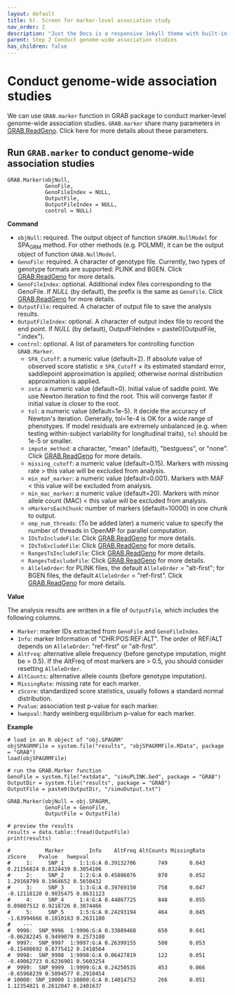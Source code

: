 ```yaml
---
layout: default
title: b). Screen for marker-level association study
nav_order: 2
description: "Just the Docs is a responsive Jekyll theme with built-in search that is easily customizable and hosted on GitHub Pages."
parent: Step 2 Conduct genome-wide association studies
has_children: false
---
```


<head>
    <script src="https://cdn.mathjax.org/mathjax/latest/MathJax.js?config=TeX-AMS-MML_HTMLorMML" type="text/javascript"></script>
    <script type="text/x-mathjax-config">
        MathJax.Hub.Config({
            tex2jax: {
            skipTags: ['script', 'noscript', 'style', 'textarea', 'pre'],
            inlineMath: [['$','$']]
            }
        });
    </script>
</head>

# Conduct genome-wide association studies

We can use `GRAB.marker` function in GRAB package to conduct marker-level genome-wide association studies. `GRAB.marker` share many parameters in [GRAB.ReadGeno](https://wenjianbi.github.io/grab.github.io/docs/read_genotype.html). Click here for more details about these parameters.

## Run `GRAB.marker` to conduct genome-wide association studies

```
GRAB.Marker(objNull,
            GenoFile,
            GenoFileIndex = NULL,
            OutputFile,
            OutputFileIndex = NULL,
            control = NULL)
```

**Command**

- `objNull`: required. The output object of function `SPAGRM.NullModel` for SPA<sub>GRM</sub> method. For other methods (e.g. POLMM), it can be the output object of function `GRAB.NullModel`.
- `GenoFile`: required. A character of genotype file. Currently, two types of genotype formats are supported: PLINK and BGEN. Click [GRAB.ReadGeno](https://wenjianbi.github.io/grab.github.io/docs/read_genotype.html) for more details.
- `GenoFileIndex`: optional. Additional index files corresponding to the GenoFile. If _NULL_ (by default), the prefix is the same as `GenoFile`. Click [GRAB.ReadGeno](https://wenjianbi.github.io/grab.github.io/docs/read_genotype.html) for more details.
- `OutputFile`: required. A character of output file to save the analysis results.
- `OutputFileIndex`: optional. A character of output index file to record the end point.  If _NULL_ (by default), OutputFileIndex = paste0(OutputFile, ".index").
- `control`: optional. A list of parameters for controlling function `GRAB.Marker`.
  - `SPA_Cutoff`: a numeric value (default=2). If absolute value of observed score statistic $\geq$ `SPA_Cutoff` $\times$ its estimated standard error, saddlepoint approximation is applied; otherwise normal distribution approximation is applied.
  - `zeta`: a numeric value (default=0). Initial value of saddle point. We use Newton iteration to find the root. This will converge faster if initial value is closer to the root.
  - `tol`: a numeric value (default=1e-5). It decide the accuracy of Newton's iteration. Generally, tol=1e-4 is OK for a wide range of phenotypes. If model residuals are extremely unbalanced (e.g. when testing within-subject variability for longitudinal traits), `tol` should be 1e-5 or smaller.
  - `impute_method`: a character, "mean" (default), "bestguess", or "none". Click [GRAB.ReadGeno](https://wenjianbi.github.io/grab.github.io/docs/read_genotype.html) for more details.
  - `missing_cutoff`: a numeric value (default=0.15). Markers with missing rate $>$ this value will be excluded from analysis.
  - `min_maf_marker`: a numeric value (default=0.001). Markers with MAF $<$ this value will be excluded from analysis.
  - `min_mac_marker`: a numeric value (default=20). Markers with minor allele count (MAC) < this value will be excluded from analysis.
  - `nMarkersEachChunk`: number of markers (default=10000) in one chunk to output.
  - `omp_num_threads`: (To be added later) a numeric value to specify the number of threads in OpenMP for parallel computation.
  - `IDsToIncludeFile`: Click [GRAB.ReadGeno](https://wenjianbi.github.io/grab.github.io/docs/read_genotype.html) for more details.
  - `IDsToExcludeFile`: Click [GRAB.ReadGeno](https://wenjianbi.github.io/grab.github.io/docs/read_genotype.html) for more details.
  - `RangesToIncludeFile`: Click [GRAB.ReadGeno](https://wenjianbi.github.io/grab.github.io/docs/read_genotype.html) for more details.
  - `RangesToExcludeFile`: Click [GRAB.ReadGeno](https://wenjianbi.github.io/grab.github.io/docs/read_genotype.html) for more details.
  - `AlleleOrder`: for PLINK files, the default `AlleleOrder` = "alt-first"; for BGEN files, the default `AlleleOrder` = "ref-first". Click [GRAB.ReadGeno](https://wenjianbi.github.io/grab.github.io/docs/read_genotype.html) for more details.

**Value**

The analysis results are written in a file of `OutputFile`, which includes the following columns.

- `Marker`: marker IDs extracted from `GenoFile` and `GenoFileIndex`.
- `Info`: marker Information of "CHR:POS:REF:ALT". The order of REF/ALT depends on `AlleleOrder`: "ref-first" or "alt-first".
- `AltFreq`: alternative allele frequency (before genotype imputation, might be > 0.5). If the AltFreq of most markers are > 0.5, you should consider resetting `AlleleOrder`.
- `AltCounts`: alternative allele counts (before genotype imputation).
- `MissingRate`: missing rate for each marker.
- `zScore`: standardized score statistics, usually follows a standard normal distribution.
- `Pvalue`: association test p-value for each marker.
- `hwepval`: hardy weinberg equilibrium p-value for each marker.

**Example**

```
# load in an R object of "obj.SPAGRM"
objSPAGRMFile = system.file("results", "objSPAGRMFile.RData", package = "GRAB")  
load(objSPAGRMFile)
```

```
# run the GRAB.Marker function
GenoFile = system.file("extdata", "simuPLINK.bed", package = "GRAB")
OutputDir = system.file("results", package = "GRAB")
OutputFile = paste0(OutputDir, "/simuOutput.txt")

GRAB.Marker(objNull = obj.SPAGRM,
            GenoFile = GenoFile,
            OutputFile = OutputFile)
```

```
# preview the results
results = data.table::fread(OutputFile)
print(results)

#           Marker        Info    AltFreq AltCounts MissingRate      zScore    Pvalue   hwepval
#     1:     SNP_1     1:1:G:A 0.39132706       749       0.043  0.21156824 0.8324439 0.3054106
#     2:     SNP_2     1:2:G:A 0.45886076       870       0.052  1.29168799 0.1964652 0.5650432
#     3:     SNP_3     1:3:G:A 0.39769150       758       0.047 -0.12118120 0.9035475 0.8631123
#     4:     SNP_4     1:4:G:A 0.44867725       848       0.055  0.09807512 0.9218726 0.3074466
#     5:     SNP_5     1:5:G:A 0.24293194       464       0.045 -1.63994666 0.1010163 0.2631180
#    ---                                                                                       
#  9996:  SNP_9996  1:9996:G:A 0.33889468       650       0.041 -0.06282245 0.9499079 0.2573180
#  9997:  SNP_9997  1:9997:G:A 0.26399155       500       0.053 -0.15408692 0.8775412 0.2418564
#  9998:  SNP_9998  1:9998:G:A 0.06427819       122       0.051 -0.49062723 0.6236901 0.5603254
#  9999:  SNP_9999  1:9999:G:A 0.24250535       453       0.066 -0.65968239 0.5094577 0.2910454
# 10000: SNP_10000 1:10000:G:A 0.14014752       266       0.051  1.12354821 0.2612047 0.2401637
```

